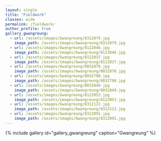 ```yaml
---
layout: single
title: "Fieldwork"
classes: wide
permalink: /fieldwork/
author_profile: true
gallery_gwangreung:
  - url: /assets/images/Gwangreung/8312079.jpg
    image_path: /assets/images/Gwangreung/8312079.jpg
  - url: /assets/images/Gwangreung/8122046.jpg
    image_path: /assets/images/Gwangreung/8122046.jpg
  - url: /assets/images/Gwangreung/8122037.jpg
    image_path: /assets/images/Gwangreung/8122037.jpg
  - url: /assets/images/Gwangreung/8032870.jpg
    image_path: /assets/images/Gwangreung/8032870.jpg
  - url: /assets/images/Gwangreung/8032798.jpg
    image_path: /assets/images/Gwangreung/8032798.jpg
  - url: /assets/images/Gwangreung/8032849.jpg
    image_path: /assets/images/Gwangreung/8032849.jpg
  - url: /assets/images/Gwangreung/8122053.jpg
    image_path: /assets/images/Gwangreung/8122053.jpg
  - url: /assets/images/Gwangreung/8312122.jpg
    image_path: /assets/images/Gwangreung/8312122.jpg
  - url: /assets/images/Gwangreung/8312091.jpg
    image_path: /assets/images/Gwangreung/8312091.jpg
---
```


{% include gallery id="gallery_gwangreung" caption="Gwangreung" %}


